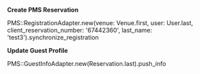 **Create PMS Reservation**

PMS::RegistrationAdapter.new(venue: Venue.first, user: User.last, client_reservation_number: '67442360', last_name: 'test3').synchronize_registration


**Update Guest Profile**

PMS::GuestInfoAdapter.new(Reservation.last).push_info


